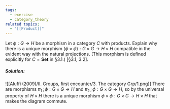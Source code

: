 ```yaml
---
tags:
  - exercise
  - category_theory
related topics:
  - "[[Product]]"
---
```

Let $\phi : G \to H$ be a morphism in a category $C$ with products. Explain why there is a unique morphism $(\phi \times \phi) : G \times G \to H \times H$ compatible in the evident way with the natural projections. (This morphism is defined explicitly for $C = \mathbf{Set}$ in §3.1.) \[§3.1, 3.2\].
##### Solution:
![[Aluffi (2009)/II. Groups, first encounter/3. The category Grp/1.png]]
There are morphisms $\pi_1\,;\phi:G\times G\to H$  and $\pi_2\,;\phi: G\times G \to H$, so by the universal property of $H\times H$ there is a unique morphism $\phi\times \phi:G\times G\to H\times H$ that makes the diagram commute.